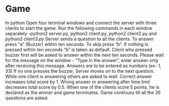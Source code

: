 # Game
In python
Open four terminal windows and connect the server with three clients to start the game.
Run the following commands in each window separately -python2 server.py, python2 client.py, python2 client2.py and python2 client3.py
Server sends a question to all the clients. 
To answer press “a” (Buzzer) within ten seconds.
To skip press “b”. If nothing is pressed within ten seconds “b” is taken as default.
Client who pressed buzzer first will be asked to answer within the next ten seconds.
Please wait for the message on the window - “Type in the answer”, enter answer only after receiving this message.
Answers are to be entered as numbers (ex- 1, 33)
If no one presses the buzzer, Server moves on to the next question.
While one client is answering others are asked to wait.
Correct answer increases total score by 1.
 Wrong answer or answering after time limit decreases total score by 0.5.
When one of the clients score 5 points, he is declared as the winner and game terminates.
Game continues till all the 35 questions are asked.
